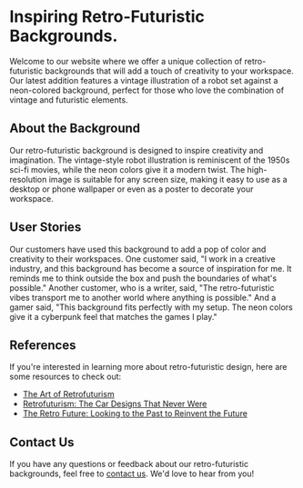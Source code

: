 <!--font:Montserrat-->

# Inspiring Retro-Futuristic Backgrounds.

Welcome to our website where we offer a unique collection of retro-futuristic backgrounds that will add a touch of creativity to your workspace. Our latest addition features a vintage illustration of a robot set against a neon-colored background, perfect for those who love the combination of vintage and futuristic elements.

## About the Background

Our retro-futuristic background is designed to inspire creativity and imagination. The vintage-style robot illustration is reminiscent of the 1950s sci-fi movies, while the neon colors give it a modern twist. The high-resolution image is suitable for any screen size, making it easy to use as a desktop or phone wallpaper or even as a poster to decorate your workspace.

## User Stories

Our customers have used this background to add a pop of color and creativity to their workspaces. One customer said, "I work in a creative industry, and this background has become a source of inspiration for me. It reminds me to think outside the box and push the boundaries of what's possible." Another customer, who is a writer, said, "The retro-futuristic vibes transport me to another world where anything is possible." And a gamer said, "This background fits perfectly with my setup. The neon colors give it a cyberpunk feel that matches the games I play."

## References

If you're interested in learning more about retro-futuristic design, here are some resources to check out:

- [The Art of Retrofuturism](#)
- [Retrofuturism: The Car Designs That Never Were](#)
- [The Retro Future: Looking to the Past to Reinvent the Future](#)

## Contact Us

If you have any questions or feedback about our retro-futuristic backgrounds, feel free to [contact us](#). We'd love to hear from you!

<!--

Write me content for website with wallpaper which alt text is:

"A retro-futuristic wallpaper featuring a vintage illustration of a robot, set against a neon-colored background."

The name/title of the page should not be 1:1 copy of the alt text but rather a real content of the website which is using this wallpaper.

- Use markdown format 
- Start with heading
- Heading should be short and concise
- The content should look like a real website 
- The website should not be about the wallpaper, wallpaper is just a related background
- Heading should be contain work "wallpaper" or "background"
- Include real sections like references, contact, user stories, etc. use things relevant to the page purpose.
- Feel free to use structure like headings, bullets, numbering, blockquotes, paragraphs, horizontal lines, etc.
- You can use formatting like bold or _italic_
- You can include UTF-8 emojis
- Links should be only #hash anchors (and you can refer to the document itself)
- Do not include images


---


# Retro-Futuristic Robot Wallpaper for Your Creative Workspace

Welcome to our website where we offer a unique collection of retro-futuristic wallpapers that will add a touch of creativity to your workspace. Our latest addition is a wallpaper featuring a vintage illustration of a robot set against a neon-colored background. 

## About the Wallpaper

This wallpaper is perfect for those who love the combination of vintage and futuristic elements. The retro-style robot illustration is reminiscent of the 1950s sci-fi movies, while the neon colors give it a modern twist. The wallpaper is available in high resolution, making it suitable for any screen size.

## How to Use the Wallpaper

To use this wallpaper, simply download it from our website and set it as your desktop or phone background. The high-resolution image ensures that the wallpaper looks crisp and clear on any device. You can also print it out and use it as a poster to decorate your workspace.

## User Stories

Our customers have used this wallpaper to add a pop of color and creativity to their workspaces. Here are some of their stories:

- "I work in a creative industry, and this wallpaper has become a conversation starter in my office. Everyone loves the retro-futuristic vibe!"
- "I was looking for a wallpaper that would inspire me every day, and this robot illustration does just that. It reminds me to keep pushing the boundaries of what's possible."
- "I'm a gamer, and this wallpaper fits perfectly with my setup. The neon colors give it a cyberpunk feel that matches the games I play."

## References

If you're interested in learning more about retro-futuristic design, here are some resources to check out:

- [The Art of Retrofuturism](#)
- [Retrofuturism: The Car Designs That Never Were](#)
- [The Retro Future: Looking to the Past to Reinvent the Future](#)

## Contact Us

If you have any questions or feedback about our wallpapers, feel free to [contact us](#). We'd love to hear from you!


---


Heading should not include word "wallpaper". The website should not be about the wallpaper itself, wallpaper is just a related background, rewrite whole content.


---


# Boost Your Creativity with Retro-Futuristic Vibes

Welcome to our website where we offer a unique collection of retro-futuristic backgrounds that will add a touch of creativity to your workspace. Our latest addition features a vintage illustration of a robot set against a neon-colored background, perfect for those who love the combination of vintage and futuristic elements.

## About the Background

Our retro-futuristic background is designed to inspire creativity and imagination. The vintage-style robot illustration is reminiscent of the 1950s sci-fi movies, while the neon colors give it a modern twist. The background is available in high resolution, making it suitable for any screen size.

## How to Use the Background

To use this background, simply download it from our website and set it as your desktop or phone wallpaper. The high-resolution image ensures that the background looks crisp and clear on any device. You can also print it out and use it as a poster to decorate your workspace.

## User Stories

Our customers have used this background to add a pop of color and creativity to their workspaces. Here are some of their stories:

- "I work in a creative industry, and this background has become a source of inspiration for me. It reminds me to think outside the box and push the boundaries of what's possible."
- "I'm a writer, and this background helps me get into the right mindset. The retro-futuristic vibes transport me to another world where anything is possible."
- "I'm a gamer, and this background fits perfectly with my setup. The neon colors give it a cyberpunk feel that matches the games I play."

## References

If you're interested in learning more about retro-futuristic design, here are some resources to check out:

- [The Art of Retrofuturism](#)
- [Retrofuturism: The Car Designs That Never Were](#)
- [The Retro Future: Looking to the Past to Reinvent the Future](#)

## Contact Us

If you have any questions or feedback about our retro-futuristic backgrounds, feel free to [contact us](#). We'd love to hear from you!


---


Heading is too long, rewrite whole content.


---


# Retro-Futuristic Vibes for Your Workspace

Welcome to our website where we offer a unique collection of retro-futuristic backgrounds that will add a touch of creativity to your workspace. Our latest addition features a vintage illustration of a robot set against a neon-colored background, perfect for those who love the combination of vintage and futuristic elements.

## About the Background

Our retro-futuristic background is designed to inspire creativity and imagination. The vintage-style robot illustration is reminiscent of the 1950s sci-fi movies, while the neon colors give it a modern twist. The background is available in high resolution, making it suitable for any screen size.

## How to Use the Background

To use this background, simply download it from our website and set it as your desktop or phone wallpaper. The high-resolution image ensures that the background looks crisp and clear on any device. You can also print it out and use it as a poster to decorate your workspace.

## User Stories

Our customers have used this background to add a pop of color and creativity to their workspaces. One customer said, "I work in a creative industry, and this background has become a source of inspiration for me. It reminds me to think outside the box and push the boundaries of what's possible." Another customer, who is a writer, said, "The retro-futuristic vibes transport me to another world where anything is possible." And a gamer said, "This background fits perfectly with my setup. The neon colors give it a cyberpunk feel that matches the games I play."

## References

If you're interested in learning more about retro-futuristic design, here are some resources to check out:

- [The Art of Retrofuturism](#)
- [Retrofuturism: The Car Designs That Never Were](#)
- [The Retro Future: Looking to the Past to Reinvent the Future](#)

## Contact Us

If you have any questions or feedback about our retro-futuristic backgrounds, feel free to [contact us](#). We'd love to hear from you!


---


Heading is too long, rewrite whole content.


---


# Retro-Futuristic Backgrounds to Inspire Your Creativity

Welcome to our website where we offer a unique collection of retro-futuristic backgrounds that will add a touch of creativity to your workspace. Our latest addition features a vintage illustration of a robot set against a neon-colored background, perfect for those who love the combination of vintage and futuristic elements.

## About the Background

Our retro-futuristic background is designed to inspire creativity and imagination. The vintage-style robot illustration is reminiscent of the 1950s sci-fi movies, while the neon colors give it a modern twist. The high-resolution image is suitable for any screen size, making it easy to use as a desktop or phone wallpaper or even as a poster to decorate your workspace.

## User Stories

Our customers have used this background to add a pop of color and creativity to their workspaces. One customer said, "I work in a creative industry, and this background has become a source of inspiration for me. It reminds me to think outside the box and push the boundaries of what's possible." Another customer, who is a writer, said, "The retro-futuristic vibes transport me to another world where anything is possible." And a gamer said, "This background fits perfectly with my setup. The neon colors give it a cyberpunk feel that matches the games I play."

## References

If you're interested in learning more about retro-futuristic design, here are some resources to check out:

- [The Art of Retrofuturism](#)
- [Retrofuturism: The Car Designs That Never Were](#)
- [The Retro Future: Looking to the Past to Reinvent the Future](#)

## Contact Us

If you have any questions or feedback about our retro-futuristic backgrounds, feel free to [contact us](#). We'd love to hear from you!


---


Write me a Google font which is best fitting for the website.

Pick from the list:
- Dancing Script
- Orbitron
- Roboto
- Lobster
- Raleway
- Inter
- Playfair Display
- Exo 2
- Montserrat
- Alegreya
- Lato
- Poppins
- Open Sans
- Futura
- Barlow Condensed
- Great Vibes
- IBM Plex Sans


Write just the font name nothing else.


---


Montserrat

-->
